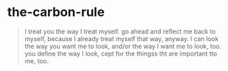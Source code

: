 # the-carbon-rule

> I treat you the way I treat myself.
> go ahead and reflect me back to myself, because I already treat myself that way, anyway.
> I can look the way you want me to look, and/or the way I want me to look, too.
> you define the way I look, cept for the thingss tht are important tto me, too.
